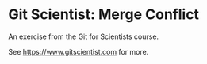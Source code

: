 # Git Scientist: Merge Conflict

An exercise from the Git for Scientists course.

See https://www.gitscientist.com for more.
